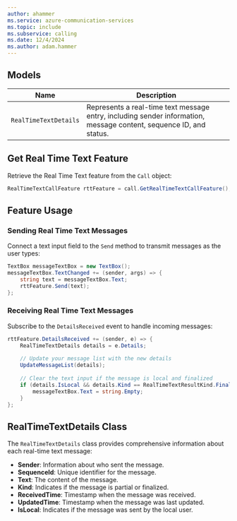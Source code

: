 ```yaml
---
author: ahammer
ms.service: azure-communication-services
ms.topic: include
ms.subservice: calling
ms.date: 12/4/2024
ms.author: adam.hammer
---
```


## Models

| Name               | Description                                      |
| ------------------ | ------------------------------------------------ |
| `RealTimeTextDetails` | Represents a real-time text message entry, including sender information, message content, sequence ID, and status. |

## Get Real Time Text Feature

Retrieve the Real Time Text feature from the `Call` object:

```csharp
RealTimeTextCallFeature rttFeature = call.GetRealTimeTextCallFeature();
```

## Feature Usage

### Sending Real Time Text Messages

Connect a text input field to the `Send` method to transmit messages as the user types:

```csharp
TextBox messageTextBox = new TextBox();
messageTextBox.TextChanged += (sender, args) => {
    string text = messageTextBox.Text;
    rttFeature.Send(text);
};
```

### Receiving Real Time Text Messages

Subscribe to the `DetailsReceived` event to handle incoming messages:

```csharp
rttFeature.DetailsReceived += (sender, e) => {
    RealTimeTextDetails details = e.Details;
    
    // Update your message list with the new details
    UpdateMessageList(details);
    
    // Clear the text input if the message is local and finalized
    if (details.IsLocal && details.Kind == RealTimeTextResultKind.Final) {
        messageTextBox.Text = string.Empty;
    }
};
```

## RealTimeTextDetails Class

The `RealTimeTextDetails` class provides comprehensive information about each real-time text message:

- **Sender**: Information about who sent the message.
- **SequenceId**: Unique identifier for the message.
- **Text**: The content of the message.
- **Kind**: Indicates if the message is partial or finalized.
- **ReceivedTime**: Timestamp when the message was received.
- **UpdatedTime**: Timestamp when the message was last updated.
- **IsLocal**: Indicates if the message was sent by the local user.